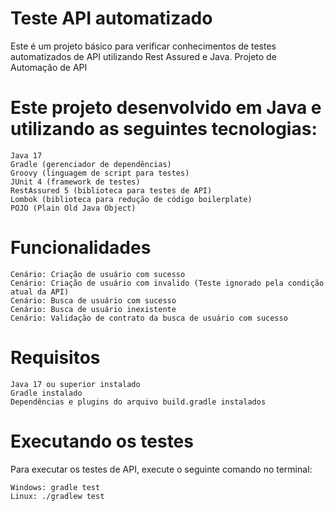 # Teste API automatizado

Este é um projeto básico para verificar conhecimentos de testes automatizados de API utilizando Rest Assured e Java.
Projeto de Automação de API

# Este projeto desenvolvido em Java e utilizando as seguintes tecnologias:

    Java 17
    Gradle (gerenciador de dependências)
    Groovy (linguagem de script para testes)
    JUnit 4 (framework de testes)
    RestAssured 5 (biblioteca para testes de API)
    Lombok (biblioteca para redução de código boilerplate)
    POJO (Plain Old Java Object)

# Funcionalidades

    Cenário: Criação de usuário com sucesso
    Cenário: Criação de usuário com invalido (Teste ignorado pela condição atual da API)
    Cenário: Busca de usuário com sucesso
    Cenário: Busca de usuário inexistente
    Cenário: Validação de contrato da busca de usuário com sucesso
   

# Requisitos

    Java 17 ou superior instalado
    Gradle instalado
    Dependências e plugins do arquivo build.gradle instalados

# Executando os testes

Para executar os testes de API, execute o seguinte comando no terminal:

    Windows: gradle test
    Linux: ./gradlew test
